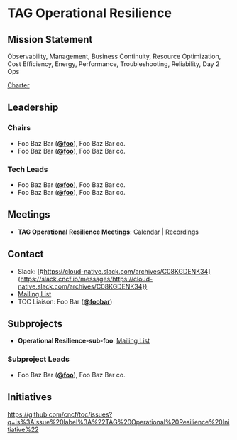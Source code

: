 # TAG Operational Resilience

## Mission Statement
Observability, Management, Business Continuity, Resource Optimization, Cost Efficiency, Energy, Performance, Troubleshooting, Reliability, Day 2 Ops


[Charter](./charter.md)

## Leadership
### Chairs
- Foo Baz Bar (**[@foo](https://github.com/foo)**), Foo Baz Bar co.
- Foo Baz Bar (**[@foo](https://github.com/foo)**), Foo Baz Bar co.
### Tech Leads
- Foo Baz Bar (**[@foo](https://github.com/foo)**), Foo Baz Bar co.
- Foo Baz Bar (**[@foo](https://github.com/foo)**), Foo Baz Bar co.

## Meetings
- **TAG Operational Resilience Meetings**: [Calendar](https://zoom-lfx.platform.linuxfoundation.org/meetings/tag-operational-resilience?view=list) | [Recordings](https://www.youtube.com/playlist?foo)

## Contact
- Slack: [#https://cloud-native.slack.com/archives/C08KGDENK34](https://slack.cncf.io/messages/https://cloud-native.slack.com/archives/C08KGDENK34})
- [Mailing List](https://lists.cncf.io/g/cncf-tag-operational-resilience)
- TOC Liaison: Foo Bar (**[@foobar](https://github.com/foobar)**)

## Subprojects
- **Operational Resilience-sub-foo**: [Mailing List](https://lists.cncf.io/g/cncf-tag-operational-resilience)
### Subproject Leads
- Foo Baz Bar (**[@foo](https://github.com/foo)**), Foo Baz Bar co.
## Initiatives
https://github.com/cncf/toc/issues?q=is%3Aissue%20label%3A%22TAG%20Operational%20Resilience%20Initiative%22